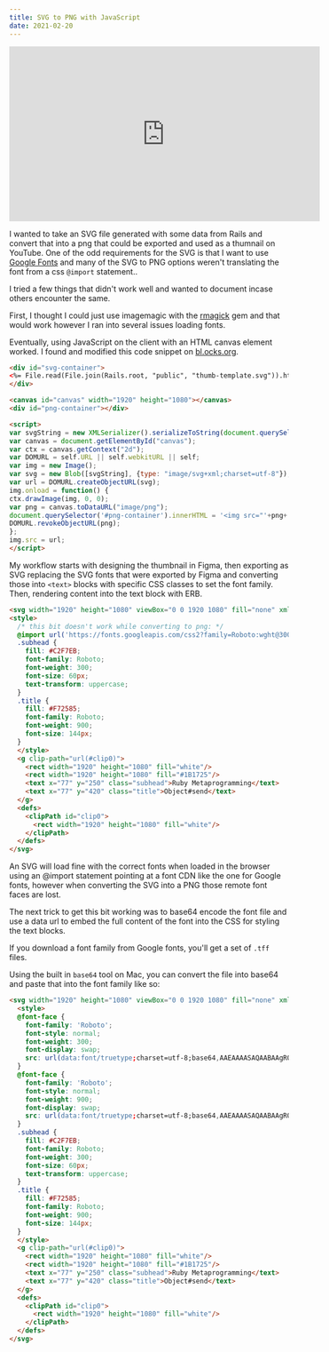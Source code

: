 ```yaml
---
title: SVG to PNG with JavaScript
date: 2021-02-20
---
```


<iframe width="560" height="315" src="https://www.youtube.com/embed/-oXRpzLyz6Q" frameborder="0" allow="accelerometer; autoplay; clipboard-write; encrypted-media; gyroscope; picture-in-picture" allowfullscreen></iframe>

I wanted to take an SVG file generated with some data from Rails and convert
that into a png that could be exported and used as a thumnail on YouTube. One
of the odd requirements for the SVG is that I want to use [Google
Fonts](https://fonts.google.com/) and many of the SVG to PNG options weren't
translating the font from a css `@import` statement..

I tried a few things that didn't work well and wanted to document incase others
encounter the same.

First, I thought I could just use imagemagic with the
[rmagick](https://github.com/rmagick/rmagick) gem and that would work however I
ran into several issues loading fonts.

Eventually, using JavaScript on the client with an HTML canvas element worked.
I found and modified this code snippet on
[bl.ocks.org](http://bl.ocks.org/biovisualize/8187844).

```html
<div id="svg-container">
<%= File.read(File.join(Rails.root, "public", "thumb-template.svg")).html_safe %>
</div>

<canvas id="canvas" width="1920" height="1080"></canvas>
<div id="png-container"></div>

<script>
var svgString = new XMLSerializer().serializeToString(document.querySelector('svg'));
var canvas = document.getElementById("canvas");
var ctx = canvas.getContext("2d");
var DOMURL = self.URL || self.webkitURL || self;
var img = new Image();
var svg = new Blob([svgString], {type: "image/svg+xml;charset=utf-8"});
var url = DOMURL.createObjectURL(svg);
img.onload = function() {
ctx.drawImage(img, 0, 0);
var png = canvas.toDataURL("image/png");
document.querySelector('#png-container').innerHTML = '<img src="'+png+'"/>';
DOMURL.revokeObjectURL(png);
};
img.src = url;
</script>
```

My workflow starts with designing the thumbnail in Figma, then exporting as SVG
replacing the SVG fonts that were exported by Figma and converting those into
`<text>` blocks with specific CSS classes to set the font family. Then,
rendering content into the text block with ERB.


```html
<svg width="1920" height="1080" viewBox="0 0 1920 1080" fill="none" xmlns="http://www.w3.org/2000/svg" xmlns:xlink="http://www.w3.org/1999/xlink">
<style>
  /* this bit doesn't work while converting to png: */
  @import url('https://fonts.googleapis.com/css2?family=Roboto:wght@300;900');
  .subhead {
    fill: #C2F7EB;
    font-family: Roboto;
    font-weight: 300;
    font-size: 60px;
    text-transform: uppercase;
  }
  .title {
    fill: #F72585;
    font-family: Roboto;
    font-weight: 900;
    font-size: 144px;
  }
  </style>
  <g clip-path="url(#clip0)">
    <rect width="1920" height="1080" fill="white"/>
    <rect width="1920" height="1080" fill="#1B1725"/>
    <text x="77" y="250" class="subhead">Ruby Metaprogramming</text>
    <text x="77" y="420" class="title">Object#send</text>
  </g>
  <defs>
    <clipPath id="clip0">
      <rect width="1920" height="1080" fill="white"/>
    </clipPath>
  </defs>
</svg>

```

An SVG will load fine with the correct fonts when loaded in the browser using
an @import statement pointing at a font CDN like the one for Google fonts, however
when converting the SVG into a PNG those remote font faces are lost.

The next trick to get this bit working was to base64 encode the font file and
use a data url to embed the full content of the font into the CSS for styling
the text blocks.

If you download a font family from Google fonts, you'll get a set of `.tff` files.

Using the built in `base64` tool on Mac, you can convert the file into base64 and
paste that into the font family like so:


```html
<svg width="1920" height="1080" viewBox="0 0 1920 1080" fill="none" xmlns="http://www.w3.org/2000/svg" xmlns:xlink="http://www.w3.org/1999/xlink">
  <style>
  @font-face {
    font-family: 'Roboto';
    font-style: normal;
    font-weight: 300;
    font-display: swap;
    src: url(data:font/truetype;charset=utf-8;base64,AAEAAAASAQAABAAgR0RFRnBqbY4AAaOkAAAB6kdQT1PZc2ujAAGlkAAATrpHU1VC0HjTzgAB9EwAAAoCT1MvMpcesZEA...)
  }
  @font-face {
    font-family: 'Roboto';
    font-style: normal;
    font-weight: 900;
    font-display: swap;
    src: url(data:font/truetype;charset=utf-8;base64,AAEAAAASAQAABAAgR0RFRnBqbY4AAaAMAAAB6kdQT1MfGyUBAAGh+AAAVhxHU1VC0HjTzgAB+BQAAAoCT1MvMpl2sdgA...)
  }
  .subhead {
    fill: #C2F7EB;
    font-family: Roboto;
    font-weight: 300;
    font-size: 60px;
    text-transform: uppercase;
  }
  .title {
    fill: #F72585;
    font-family: Roboto;
    font-weight: 900;
    font-size: 144px;
  }
  </style>
  <g clip-path="url(#clip0)">
    <rect width="1920" height="1080" fill="white"/>
    <rect width="1920" height="1080" fill="#1B1725"/>
    <text x="77" y="250" class="subhead">Ruby Metaprogramming</text>
    <text x="77" y="420" class="title">Object#send</text>
  </g>
  <defs>
    <clipPath id="clip0">
      <rect width="1920" height="1080" fill="white"/>
    </clipPath>
  </defs>
</svg>
```
